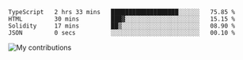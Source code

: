 <!--START_SECTION:waka-->

```text
TypeScript   2 hrs 33 mins   ███████████████████░░░░░░   75.85 %
HTML         30 mins         ███▓░░░░░░░░░░░░░░░░░░░░░   15.15 %
Solidity     17 mins         ██▒░░░░░░░░░░░░░░░░░░░░░░   08.90 %
JSON         0 secs          ░░░░░░░░░░░░░░░░░░░░░░░░░   00.10 %
```

<!--END_SECTION:waka-->
<img src="https://github-readme-streak-stats.herokuapp.com/?user=pahas&theme=white" alt="My contributions" />
